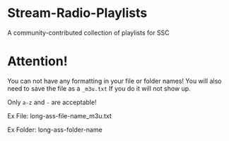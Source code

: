 # Stream-Radio-Playlists
A community-contributed collection of playlists for SSC

# **Attention!**
You can not have any formatting in your file or folder names!
You will also need to save the file as a ```_m3u.txt```
If you do it will not show up.

Only ```a-z``` and ```-``` are acceptable!

Ex File: 
long-ass-file-name_m3u.txt

Ex Folder:
long-ass-folder-name
